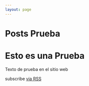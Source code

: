 ```yaml
---
layout: page
---
```


<div class="home">

  <h1 class="page-heading">Posts Prueba</h1>


 <h1>Esto es una Prueba</h1>
 <p>Texto de prueba en el sitio web</p>

  <p class="rss-subscribe">subscribe <a href="{{ "/feed.xml" | prepend: site.baseurl }}">via RSS</a></p>

</div>
